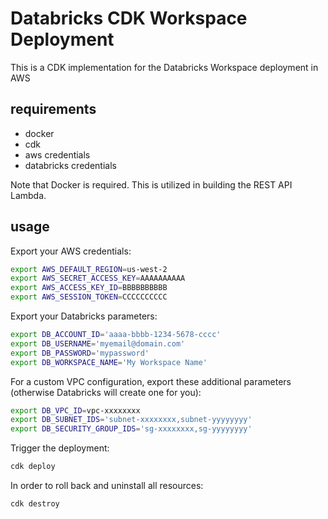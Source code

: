 # Databricks CDK Workspace Deployment

This is a CDK implementation for the Databricks Workspace deployment in AWS

## requirements

- docker
- cdk
- aws credentials
- databricks credentials

Note that Docker is required. This is utilized in building the REST API Lambda.

## usage

Export your AWS credentials:
```bash
export AWS_DEFAULT_REGION=us-west-2
export AWS_SECRET_ACCESS_KEY=AAAAAAAAAA
export AWS_ACCESS_KEY_ID=BBBBBBBBBB
export AWS_SESSION_TOKEN=CCCCCCCCCC
```

Export your Databricks parameters:
```bash
export DB_ACCOUNT_ID='aaaa-bbbb-1234-5678-cccc'
export DB_USERNAME='myemail@domain.com'
export DB_PASSWORD='mypassword'
export DB_WORKSPACE_NAME='My Workspace Name'
```

For a custom VPC configuration, export these additional parameters (otherwise Databricks will create one for you):
```bash
export DB_VPC_ID=vpc-xxxxxxxx
export DB_SUBNET_IDS='subnet-xxxxxxxx,subnet-yyyyyyyy'
export DB_SECURITY_GROUP_IDS='sg-xxxxxxxx,sg-yyyyyyyy'
```

Trigger the deployment:
```bash
cdk deploy
```

In order to roll back and uninstall all resources:
```bash
cdk destroy
```
